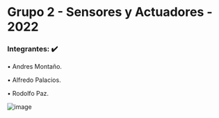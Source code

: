 # Grupo 2 - Sensores y Actuadores - 2022
### Integrantes: :heavy_check_mark:
•	 Andres Montaño.

•  Alfredo Palacios.

•  Rodolfo Paz.


![image](https://user-images.githubusercontent.com/84986194/195123078-b47ebb48-c5b9-4082-91b9-882c58a724b6.png)
